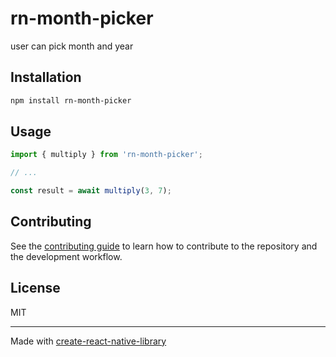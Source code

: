 # rn-month-picker

user can pick month and year

## Installation

```sh
npm install rn-month-picker
```

## Usage


```js
import { multiply } from 'rn-month-picker';

// ...

const result = await multiply(3, 7);
```


## Contributing

See the [contributing guide](CONTRIBUTING.md) to learn how to contribute to the repository and the development workflow.

## License

MIT

---

Made with [create-react-native-library](https://github.com/callstack/react-native-builder-bob)
